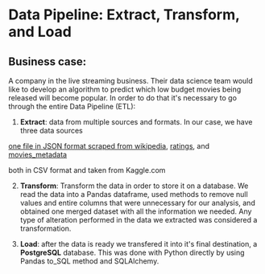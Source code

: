 # Data Pipeline: Extract, Transform, and Load

## Business case:

A company in the live streaming business.  Their data science team would like to develop an algorithm to predict which low budget movies being released will become popular.  In order to do that it's necessary to go through the entire Data Pipeline (ETL):

1. **Extract**: data from multiple sources and formats. In our case, we have three data sources 

[one file in JSON format scraped from wikipedia]("https://github.com/NataliaVelasquez18/Movies_ETL/blob/main/Resources/wikipedia-movies.json"), 
[ratings]("https://github.com/NataliaVelasquez18/Movies_ETL/blob/main/Resources/ratings.csv"), and 
[movies_metadata]("https://github.com/NataliaVelasquez18/Movies_ETL/blob/main/Resources/movies_metadata.csv") 

both in CSV format and taken from Kaggle.com

2. **Transform**: Transform the data in order to store it on a database.  We read the data into a Pandas dataframe, used methods to remove null values and entire columns that were unnecessary for our analysis, and obtained one merged dataset with all the information we needed.  Any type of alteration performed in the data we extracted was considered a transformation.

3. **Load**: after the data is ready we transfered it into it's final destination, a **PostgreSQL** database.  This was done with Python directly by using Pandas to_SQL method and SQLAlchemy.


